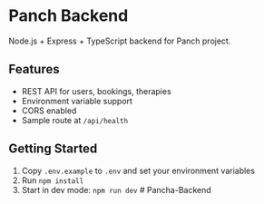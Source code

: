 # Panch Backend

Node.js + Express + TypeScript backend for Panch project.

## Features
- REST API for users, bookings, therapies
- Environment variable support
- CORS enabled
- Sample route at `/api/health`

## Getting Started
1. Copy `.env.example` to `.env` and set your environment variables
2. Run `npm install`
3. Start in dev mode: `npm run dev`
#   P a n c h a - B a c k e n d  
 